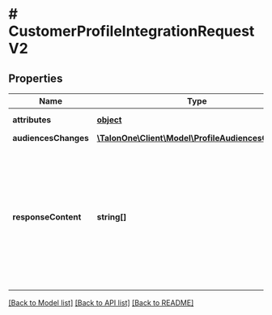 # # CustomerProfileIntegrationRequestV2

## Properties

Name | Type | Description | Notes
------------ | ------------- | ------------- | -------------
**attributes** | [**object**](.md) | Arbitrary properties associated with this item | [optional] 
**audiencesChanges** | [**\TalonOne\Client\Model\ProfileAudiencesChanges**](ProfileAudiencesChanges.md) |  | [optional] 
**responseContent** | **string[]** | Optional list of requested information to be present on the response related to the customer profile update.  Currently supported: \&quot;customerProfile\&quot;, \&quot;triggeredCampaigns\&quot;, \&quot;loyalty\&quot;, \&quot;event\&quot;, \&quot;awardedGiveaways\&quot;, \&quot;ruleFailureReasons\&quot;.  **Note:** &#x60;ruleFailureReasons&#x60; is always part of the response when the Application type is &#x60;sandbox&#x60;. | [optional] 

[[Back to Model list]](../../README.md#documentation-for-models) [[Back to API list]](../../README.md#documentation-for-api-endpoints) [[Back to README]](../../README.md)


